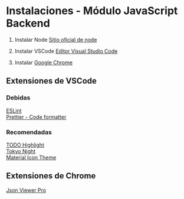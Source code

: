 # Instalaciones - Módulo JavaScript Backend

1. Instalar Node
[Sitio oficial de node](https://nodejs.org/es/)

2. Instalar VSCode
[Editor Visual Studio Code](https://code.visualstudio.com/)

3. Instalar [Google Chrome](https://www.google.com/intl/es/chrome/?brand=CHBD&gclid=Cj0KCQjw8amWBhCYARIsADqZJoXDpvRKlWCI6vpvRn7pH1yg7OlYF5S_qGihgtUzJkcxYvO72qHI4kMaAr5iEALw_wcB&gclsrc=aw.ds)

## Extensiones de VSCode

### Debidas
[ESLint](https://marketplace.visualstudio.com/items?itemName=dbaeumer.vscode-eslint)  
[Prettier - Code formatter](https://marketplace.visualstudio.com/items?itemName=esbenp.prettier-vscode)

### Recomendadas
[TODO Highlight](https://marketplace.visualstudio.com/items?itemName=wayou.vscode-todo-highlight)  
[Tokyo Night](https://marketplace.visualstudio.com/items?itemName=enkia.tokyo-night)  
[Material Icon Theme](https://marketplace.visualstudio.com/items?itemName=PKief.material-icon-theme)  

## Extensiones de Chrome

[Json Viewer Pro](https://chrome.google.com/webstore/detail/json-viewer-pro/eifflpmocdbdmepbjaopkkhbfmdgijcc)
